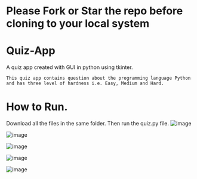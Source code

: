 # Please Fork or Star the repo before cloning to your local system

# Quiz-App
A quiz app created with GUI in python using tkinter.

`This quiz app contains question about the programming language Python and has three level of hardness i.e. Easy, Medium and Hard.`

# How to Run.
Download all the files in the same folder.
Then run the quiz.py file.
![image](https://github.com/user-attachments/assets/7893cfaa-6c3b-4592-8aa0-28d0c034787d)

![image](https://github.com/user-attachments/assets/40964aee-3d60-4936-a21a-179ef4c0fc4c)

![image](https://github.com/user-attachments/assets/a729ea86-6888-4de1-ac0f-5c05912307f6)

![image](https://github.com/user-attachments/assets/62ea78f8-c2de-465c-9c91-0faa1772f4ae)

![image](https://github.com/user-attachments/assets/1ac77e28-2740-4d67-9397-d28747592f8e)
